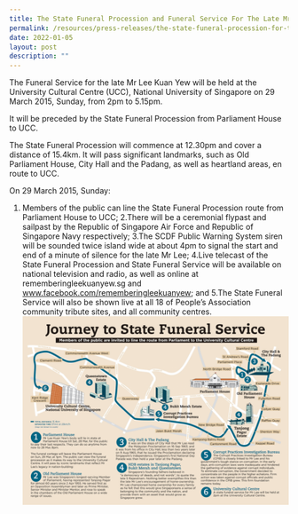```yaml
---
title: The State Funeral Procession and Funeral Service For The Late Mr Lee Kuan Yew
permalink: /resources/press-releases/the-state-funeral-procession-for-the-late-mr-lee-kuan-yew/
date: 2022-01-05
layout: post
description: ""
---
```

The Funeral Service for the late Mr Lee Kuan Yew will be held at the University Cultural Centre (UCC), National University of Singapore on 29 March 2015, Sunday, from 2pm to 5.15pm.

It will be preceded by the State Funeral Procession from Parliament House to UCC.

The State Funeral Procession will commence at 12.30pm and cover a distance of 15.4km. It will pass significant landmarks, such as Old Parliament House, City Hall and the Padang, as well as heartland areas, en route to UCC.

On 29 March 2015, Sunday:

1. Members of the public can line the State Funeral Procession route from Parliament House to UCC;
2.There will be a ceremonial flypast and sailpast by the Republic of Singapore Air Force and Republic of Singapore Navy respectively;
3.The SCDF Public Warning System siren will be sounded twice island wide at about 4pm to signal the start and end of a minute of silence for the late Mr Lee;
4.Live telecast of the State Funeral Procession and State Funeral Service will be available on national television and radio, as well as online at rememberingleekuanyew.sg and www.facebook.com/rememberingleekuanyew; and
5.The State Funeral Service will also be shown live at all 18 of People’s Association community tribute sites, and all community centres.
![Alt text for image on Isomer site](/images/press-release/The%20State%20Funeral%20Procession.png)